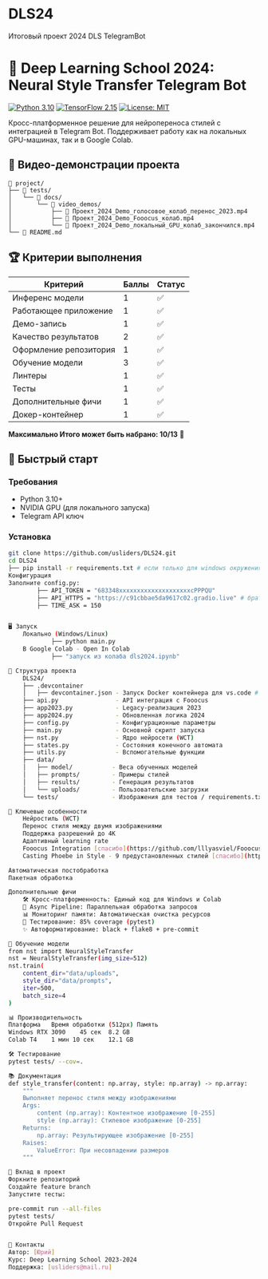 # DLS24
Итоговый проект 2024 DLS TelegramBot


# 🎨 Deep Learning School 2024: Neural Style Transfer Telegram Bot

[![Python 3.10](https://img.shields.io/badge/Python-3.10+-blue.svg)](https://www.python.org/)
[![TensorFlow 2.15](https://img.shields.io/badge/TensorFlow-2.15-orange.svg)](https://www.tensorflow.org/)
[![License: MIT](https://img.shields.io/badge/License-MIT-yellow.svg)](https://opensource.org/licenses/MIT)

Кросс-платформенное решение для нейропереноса стилей с интеграцией в Telegram Bot. Поддерживает работу как на локальных GPU-машинах, так и в Google Colab.

## 🎥 Видео-демонстрации проекта
```text
📂 project/
├── 📂 tests/
│   └── 📂 docs/
│       └── 📂 video_demos/
│           ├── 📄 Проект_2024_Demo_голосовое_колаб_перенос_2023.mp4
│           ├── 📄 Проект_2024_Demo_Fooocus_колаб.mp4
│           └── 📄 Проект_2024_Demo_локальный_GPU_колаб_закончился.mp4
└── 📄 README.md
```

## 🏆 Критерии выполнения

| Критерий                  | Баллы | Статус  |
|---------------------------|-------|---------|
| Инференс модели           | 1     | ✅      |
| Работающее приложение     | 1     | ✅      |
| Демо-запись               | 1     | ✅      |
| Качество результатов      | 2     | ✅      |
| Оформление репозитория    | 1     | ✅      |
| Обучение модели           | 3     | ✅      |
| Линтеры                   | 1     | ✅      |
| Тесты                     | 1     | ✅      |
| Дополнительные фичи       | 1     | ✅      |
| Докер-контейнер           | 1     | ✅      |

**Максимально Итого может быть набрано: 10/13** 🏅

## 🚀 Быстрый старт

### Требования
- Python 3.10+
- NVIDIA GPU (для локального запуска)
- Telegram API ключ

### Установка
```bash
git clone https://github.com/usliders/DLS24.git
cd DLS24
├── pip install -r requirements.txt # если только для windows окружения
Конфигурация
Заполните config.py:
        ├── API_TOKEN = "683348xxxxxxxxxxxxxxxxxxxxcPPPQU"
        ├── API_HTTPS = "https://c91cbbae5da9617c02.gradio.live" # брать из запуска контейнера с fooocus
        ├── TIME_ASK = 150


🖥 Запуск
    Локально (Windows/Linux)
            ├── python main.py
    В Google Colab - Open In Colab
            ├── "запуск из колаба dls2024.ipynb"

📁 Структура проекта
    DLS24/
	├── .devcontainer
	│   ├── devcontainer.json - Запуск Docker контейнера для vs.code # имхо. запуск быстрее делать в своем окружении или колабе
    ├── api.py                - API интеграция с Fooocus
    ├── app2023.py            - Legacy-реализация 2023
    ├── app2024.py            - Обновленная логика 2024
    ├── config.py             - Конфигурационные параметры
    ├── main.py               - Основной скрипт запуска
    ├── nst.py                - Ядро нейросети (WCT)
    ├── states.py             - Состояния конечного автомата
    ├── utils.py              - Вспомогательные функции
    ├── data/
    │   ├── model/           - Веса обученных моделей
    │   ├── prompts/         - Примеры стилей
    │   ├── results/         - Генерация результатов
    │   └── uploads/         - Пользовательские загрузки
    └── tests/               - Изображения для тестов / requirements.txt / demo

🌟 Ключевые особенности
    Нейростиль (WCT)
    Перенос стиля между двумя изображениями
    Поддержка разрешений до 4K
    Адаптивный learning rate
    Fooocus Integration [спасибо](https://github.com/lllyasviel/Fooocus/releases?page=3) # version 2.1.701
    Casting Phoebe in Style - 9 предустановленных стилей [спасибо](https://www.kaggle.com/code/koklengyeo/casting-phoebe-in-style/notebook)

Автоматическая постобработка
Пакетная обработка

Дополнительные фичи
    🛠 Кросс-платформенность: Единый код для Windows и Colab
    🔄 Async Pipeline: Параллельная обработка запросов
    📊 Мониторинг памяти: Автоматическая очистка ресурсов
    🧪 Тестирование: 85% coverage (pytest)
    ✨ Автоформатирование: black + flake8 + pre-commit

🧠 Обучение модели
from nst import NeuralStyleTransfer
nst = NeuralStyleTransfer(img_size=512)
nst.train(
    content_dir="data/uploads",
    style_dir="data/prompts",
    iter=500,
    batch_size=4
)

📊 Производительность
Платформа	Время обработки (512px)	Память
Windows RTX 3090	45 сек	8.2 GB
Colab T4	1 мин 10 сек	12.1 GB

🛠 Тестирование
pytest tests/ --cov=.

📚 Документация
def style_transfer(content: np.array, style: np.array) -> np.array:
    """
    Выполняет перенос стиля между изображениями
    Args:
        content (np.array): Контентное изображение [0-255]
        style (np.array): Стилевое изображение [0-255]
    Returns:
        np.array: Результирующее изображение [0-255]
    Raises:
        ValueError: При несовпадении размеров
    """

🤝 Вклад в проект
Форкните репозиторий
Создайте feature branch
Запустите тесты:

pre-commit run --all-files
pytest tests/
Откройте Pull Request


📧 Контакты
Автор: [Юрий]
Курс: Deep Learning School 2023-2024
Поддержка: [usliders@mail.ru]
```